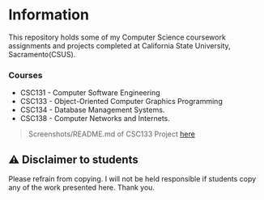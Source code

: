 # Information
This repository holds some of my Computer Science coursework assignments and projects completed at California State University, Sacramento(CSUS).

### Courses
- CSC131 - Computer Software Engineering
- CSC133 - Object-Oriented Computer Graphics Programming
- CSC134 - Database Management Systems.
- CSC138 - Computer Networks and Internets.
>Screenshots/README.md of CSC133 Project [here](https://github.com/ddsooxo/Sac-State-CSC/blob/master/CSC133/CSC133-README.md)

## ⚠️  Disclaimer to students
Please refrain from copying. I will not be held responsible if students copy any of the work presented here. Thank you.

